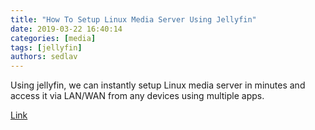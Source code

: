 ```yaml
---
title: "How To Setup Linux Media Server Using Jellyfin"
date: 2019-03-22 16:40:14
categories: [media]
tags: [jellyfin]
authors: sedlav
---
```

        
Using jellyfin, we can instantly setup Linux media server in minutes and access it via LAN/WAN from any devices using multiple apps.

[Link](https://www.ostechnix.com/how-to-setup-linux-media-server-using-jellyfin/)
